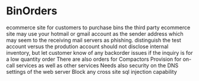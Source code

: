 # BinOrders
ecommerce site for customers to purchase bins
the third party ecommerce site may use your hotmail or gmail account as the sender address which may seem to the receiving mail servers as phishing.
distinguish the test account versus the prodution account
should not disclose internal inventory, but let customer know of any backorder issues if the inquiry is for a low quantity order
There are also orders for Compactors
Provision for on-call services as well as other services
Needs also security on the DNS settings of the web server
Block any cross site sql injection capability
